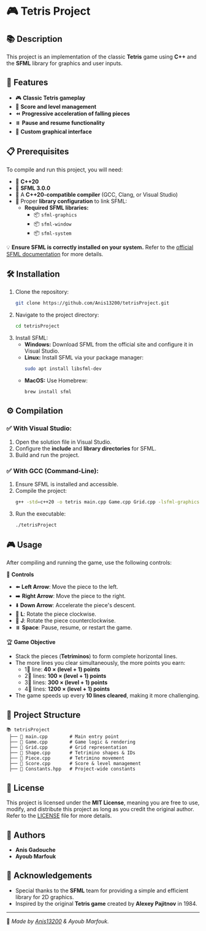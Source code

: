 # 🎮 Tetris Project

## 📚 Description
This project is an implementation of the classic **Tetris** game using **C++** and the **SFML** library for graphics and user inputs.

## 🚀 Features
- 🎮 **Classic Tetris gameplay**
- 🌊 **Score and level management**
- ⏪ **Progressive acceleration of falling pieces**
- ⏸️ **Pause and resume functionality**
- 🎨 **Custom graphical interface**

## 📋 Prerequisites
To compile and run this project, you will need:
- 🔹 **C++20**
- 🔹 **SFML 3.0.0**
- 🔹 A **C++20-compatible compiler** (GCC, Clang, or Visual Studio)
- 🔹 Proper **library configuration** to link SFML:
    - **Required SFML libraries:**
      - 📦 `sfml-graphics`
      - 📦 `sfml-window`
      - 📦 `sfml-system`

💡 **Ensure SFML is correctly installed on your system.** Refer to the [official SFML documentation](https://www.sfml-dev.org/documentation/) for more details.

## 🛠️ Installation
1. Clone the repository:
    ```sh
    git clone https://github.com/Anis13200/tetrisProject.git
    ```
2. Navigate to the project directory:
    ```sh
    cd tetrisProject
    ```
3. Install SFML:
    - **Windows:** Download SFML from the official site and configure it in Visual Studio.
    - **Linux:** Install SFML via your package manager:
      ```sh
      sudo apt install libsfml-dev
      ```
    - **MacOS:** Use Homebrew:
      ```sh
      brew install sfml
      ```

## ⚙️ Compilation
### ✅ With Visual Studio:
1. Open the solution file in Visual Studio.
2. Configure the **include** and **library directories** for SFML.
3. Build and run the project.

### ✅ With GCC (Command-Line):
1. Ensure SFML is installed and accessible.
2. Compile the project:
    ```sh
    g++ -std=c++20 -o tetris main.cpp Game.cpp Grid.cpp -lsfml-graphics -lsfml-window -lsfml-system
    ```
3. Run the executable:
    ```sh
    ./tetrisProject
    ```

## 🎮 Usage
After compiling and running the game, use the following controls:

🎯 **Controls**
- ⬅️ **Left Arrow**: Move the piece to the left.
- ➡️ **Right Arrow**: Move the piece to the right.
- ⬇️ **Down Arrow**: Accelerate the piece's descent.
- 🔄 **L**: Rotate the piece clockwise.
- 🔁 **J**: Rotate the piece counterclockwise.
- ⏸️ **Space**: Pause, resume, or restart the game.

🏆 **Game Objective**
- Stack the pieces (**Tetriminos**) to form complete horizontal lines.
- The more lines you clear simultaneously, the more points you earn:
    - 1⃣ line: **40 × (level + 1) points**
    - 2⃣ lines: **100 × (level + 1) points**
    - 3⃣ lines: **300 × (level + 1) points**
    - 4⃣ lines: **1200 × (level + 1) points**
- The game speeds up every **10 lines cleared**, making it more challenging.

## 📂 Project Structure
```
📚 tetrisProject
 ├── 📄 main.cpp        # Main entry point
 ├── 📄 Game.cpp        # Game logic & rendering
 ├── 📄 Grid.cpp        # Grid representation
 ├── 📄 Shape.cpp       # Tetrimino shapes & IDs
 ├── 📄 Piece.cpp       # Tetrimino movement
 ├── 📄 Score.cpp       # Score & level management
 ├── 📄 Constants.hpp   # Project-wide constants
```

## 📝 License
This project is licensed under the **MIT License**, meaning you are free to use, modify, and distribute this project as long as you credit the original author.  
Refer to the [LICENSE](LICENSE) file for more details.

## 👥 Authors
- **Anis Gadouche**
- **Ayoub Marfouk**

## 🙌 Acknowledgements
- Special thanks to the **SFML** team for providing a simple and efficient library for 2D graphics.
- Inspired by the original **Tetris game** created by **Alexey Pajitnov** in 1984.

---

🚀 *Made by [Anis13200](https://github.com/Anis13200) & Ayoub Marfouk.*
